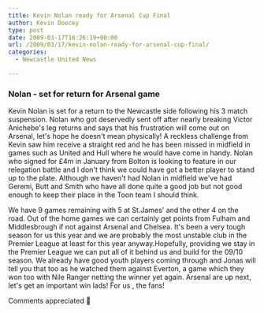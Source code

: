 ```yaml
---
title: Kevin Nolan ready for Arsenal Cup Final
author: Kevin Doocey
type: post
date: 2009-03-17T16:26:19+00:00
url: /2009/03/17/kevin-nolan-ready-for-arsenal-cup-final/
categories:
  - Newcastle United News

---
```

### Nolan - set for return for Arsenal game

Kevin Nolan is set for a return to the Newcastle side following his 3 match suspension. Nolan who got deservedly sent off after nearly breaking Victor Anichebe's leg returns and says that his frustration will come out on Arsenal, let's hope he doesn't mean physically! A reckless challenge from Kevin saw him receive a straight red and he has been missed in midfield in games such as United and Hull where he would have come in handy. Nolan who signed for £4m in January from Bolton is looking to feature in our relegation battle and I don't think we could have got a better player to stand up to the plate. Although we haven't had Nolan in midfield we've had Geremi, Butt and Smith who have all done quite a good job but not good enough to keep their place in the Toon team I should think.

We have 9 games remaining with 5 at St.James' and the other 4 on the road. Out of the home games we can certainly get points from Fulham and Middlesbrough if not against Arsenal and Chelsea. It's been a very tough season for us this year and we are probably the most unstable club in the Premier League at least for this year anyway.Hopefully, providing we stay in the Premier League we can put all of it behind us and build for the 09/10 season. We already have good youth players coming through and Jonas will tell you that too as he watched them against Everton, a game which they won too with Nile Ranger netting the winner yet again. Arsenal are up next, let's get an important win lads! For us , the fans!

Comments appreciated 🙂

